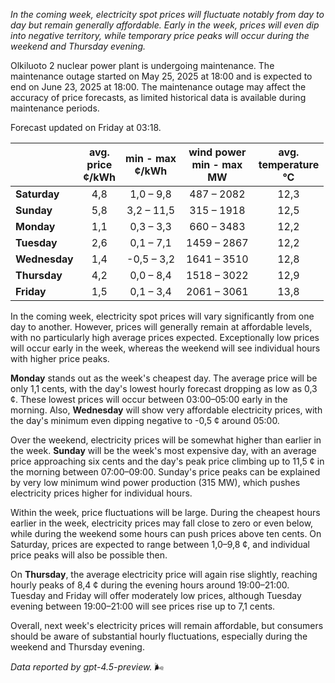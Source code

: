 *In the coming week, electricity spot prices will fluctuate notably from day to day but remain generally affordable. Early in the week, prices will even dip into negative territory, while temporary price peaks will occur during the weekend and Thursday evening.*

Olkiluoto 2 nuclear power plant is undergoing maintenance. The maintenance outage started on May 25, 2025 at 18:00 and is expected to end on June 23, 2025 at 18:00. The maintenance outage may affect the accuracy of price forecasts, as limited historical data is available during maintenance periods.

Forecast updated on Friday at 03:18.

|         | avg.<br>price<br>¢/kWh | min - max<br>¢/kWh | wind power<br>min - max<br>MW | avg.<br>temperature<br>°C |
|:-------------|:----------------:|:----------------:|:-------------:|:-------------:|
| **Saturday** | 4,8 | 1,0 – 9,8 | 487 – 2082 | 12,3 |
| **Sunday** | 5,8 | 3,2 – 11,5 | 315 – 1918 | 12,5 |
| **Monday** | 1,1 | 0,3 – 3,3 | 660 – 3483 | 12,2 |
| **Tuesday** | 2,6 | 0,1 – 7,1 | 1459 – 2867 | 12,2 |
| **Wednesday** | 1,4 | -0,5 – 3,2 | 1641 – 3510 | 12,8 |
| **Thursday** | 4,2 | 0,0 – 8,4 | 1518 – 3022 | 12,9 |
| **Friday** | 1,5 | 0,1 – 3,4 | 2061 – 3061 | 13,8 |

In the coming week, electricity spot prices will vary significantly from one day to another. However, prices will generally remain at affordable levels, with no particularly high average prices expected. Exceptionally low prices will occur early in the week, whereas the weekend will see individual hours with higher price peaks.

**Monday** stands out as the week's cheapest day. The average price will be only 1,1 cents, with the day's lowest hourly forecast dropping as low as 0,3 ¢. These lowest prices will occur between 03:00–05:00 early in the morning. Also, **Wednesday** will show very affordable electricity prices, with the day's minimum even dipping negative to -0,5 ¢ around 05:00.

Over the weekend, electricity prices will be somewhat higher than earlier in the week. **Sunday** will be the week's most expensive day, with an average price approaching six cents and the day's peak price climbing up to 11,5 ¢ in the morning between 07:00–09:00. Sunday's price peaks can be explained by very low minimum wind power production (315 MW), which pushes electricity prices higher for individual hours.

Within the week, price fluctuations will be large. During the cheapest hours earlier in the week, electricity prices may fall close to zero or even below, while during the weekend some hours can push prices above ten cents. On Saturday, prices are expected to range between 1,0–9,8 ¢, and individual price peaks will also be possible then.

On **Thursday**, the average electricity price will again rise slightly, reaching hourly peaks of 8,4 ¢ during the evening hours around 19:00–21:00. Tuesday and Friday will offer moderately low prices, although Tuesday evening between 19:00–21:00 will see prices rise up to 7,1 cents.

Overall, next week's electricity prices will remain affordable, but consumers should be aware of substantial hourly fluctuations, especially during the weekend and Thursday evening.

*Data reported by gpt-4.5-preview.* 🌬️
